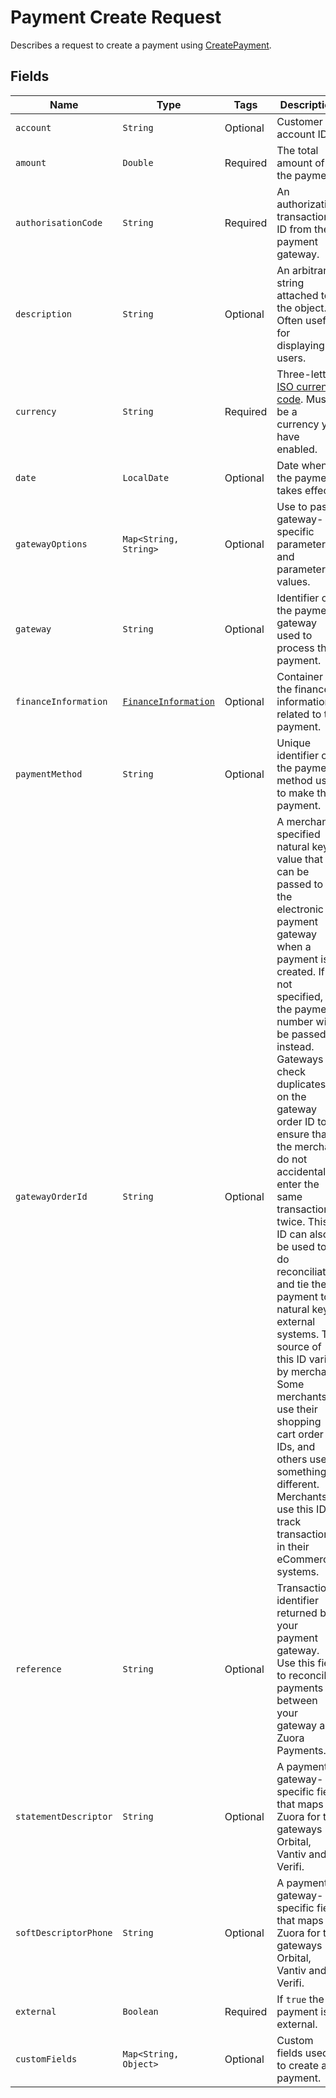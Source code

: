 # Payment Create Request

Describes a request to create a payment using
[CreatePayment](/doc/payment-api.md#create-payment).

## Fields

| Name | Type | Tags | Description 
|  --- | --- | --- | --- | 
| `account` | `String` | Optional | Customer account ID. | 
| `amount` | `Double` | Required | The total amount of the payment. | 
| `authorisationCode` | `String` | Required | An authorization transaction ID from the payment gateway. | 
| `description` | `String` | Optional | An arbitrary string attached to the object. Often useful for displaying to users. | 
| `currency` | `String` | Required | Three-letter [ISO currency code](https://www.iso.org/iso-4217-currency-codes.html). Must be a currency you have enabled. | 
| `date` | `LocalDate` | Optional | Date when the payment takes effect. | 
| `gatewayOptions` | `Map<String, String>` | Optional | Use to pass gateway-specific parameters and parameter values. | 
| `gateway` | `String` | Optional | Identifier of the payment gateway used to process the payment. | 
| `financeInformation` | [`FinanceInformation`](/doc/model/finance-information.md) | Optional | Container for the finance information related to the payment. | 
| `paymentMethod` | `String` | Optional | Unique identifier of the payment method used to make the payment. |
| `gatewayOrderId` | `String` | Optional | A merchant-specified natural key value that can be passed to the electronic payment gateway when a payment is created. If not specified, the payment number will be passed in instead. Gateways check duplicates on the gateway order ID to ensure that the merchant do not accidentally enter the same transaction twice. This ID can also be used to do reconciliation and tie the payment to a natural key in external systems. The source of this ID varies by merchant. Some merchants use their shopping cart order IDs, and others use something different. Merchants use this ID to track transactions in their eCommerce systems. | 
| `reference` | `String` | Optional | Transaction identifier returned by your payment gateway. Use this field to reconcile payments between your gateway and Zuora Payments. | 
| `statementDescriptor` | `String` | Optional | A payment gateway-specific field that maps to Zuora for the gateways Orbital, Vantiv and Verifi. | 
| `softDescriptorPhone` | `String` | Optional | A payment gateway-specific field that maps to Zuora for the gateways Orbital, Vantiv and Verifi. | 
| `external` | `Boolean` | Required | If `true` the payment is external. | 
| `customFields` | `Map<String, Object>` | Optional | Custom fields used to create a payment. | 
